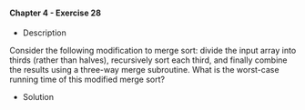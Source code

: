 #### Chapter 4 - Exercise 28

* Description

Consider the following modification to merge sort: divide the input array
into thirds (rather than halves), recursively sort each third, and finally combine
the results using a three-way merge subroutine. What is the worst-case running
time of this modified merge sort?

* Solution
